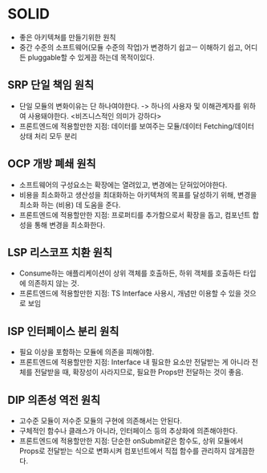 # SOLID
- 좋은 아키텍쳐를 만들기위한 원칙
- 중간 수준의 소프트웨어(모듈 수준의 작업)가 변경하기 쉽고ㅡ 이해하기 쉽고, 어디든 pluggable할 수 있게끔 하는데 목적이있다.

## SRP 단일 책임 원칙
- 단일 모듈의 변화이유는 단 하나여야한다. -> 하나의 사용자 및 이해관계자를 위하여 사용돼야한다. <비즈니스적인 의미가 강하다>
- 프론트엔드에 적용할만한 지점: 데이터를 보여주는 모듈/데이터 Fetching/데이터 상태 처리 모두 분리

## OCP 개방 폐쇄 원칙
- 소프트웨어의 구성요소는 확장에는 열려있고, 변경에는 닫혀있어야한다.
- 비용을 최소화하고 생산성을 최대화하는 아키텍쳐의 목표를 달성하기 위해, 변경을 최소화 하는 (비용) 데 도움을 준다.
- 프론트엔드에 적용할만한 지점: 프로퍼티를 추가함으로서 확장을 돕고, 컴포넌트 합성을 통해 변경을 최소화한다.

## LSP 리스코프 치환 원칙
- Consume하는 애플리케이션이 상위 객체를 호출하든, 하위 객체를 호출하든 타입에 의존하지 않는 것.
- 프론트엔드에 적용할만한 지점: TS Interface 사용시, 개념만 이용할 수 있을 것으로 보임

## ISP 인터페이스 분리 원칙
- 필요 이상을 포함하는 모듈에 의존을 피해야함.
- 프론트엔드에 적용할만한 지점: Interface 내 필요한 요소만 전달받는 게 아니라 전체를 전달받을 때, 확장성이 사라지므로, 필요한 Props만 전달하는 것이 좋음.

## DIP 의존성 역전 원칙
- 고수준 모듈이 저수준 모듈의 구현에 의존해서는 안된다.
- 구체적인 함수나 클래스가 아니라, 인터페이스 등의 추상화에 의존해야한다.
- 프론트엔드에 적용할만한 지점: 단순한 onSubmit같은 함수도, 상위 모듈에서 Props로 전달받는 식으로 변화시켜 컴포넌트에서 직접 함수를 관리하지 않게끔한다.
